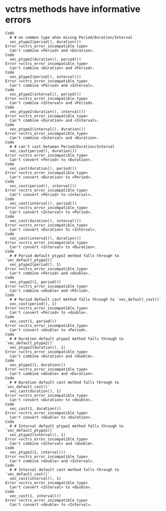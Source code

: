 # vctrs methods have informative errors

    Code
      # # no common type when mixing Period/Duration/Interval
      vec_ptype2(period(), duration())
    Error <vctrs_error_incompatible_type>
      Can't combine <Period> and <Duration>.
    Code
      vec_ptype2(duration(), period())
    Error <vctrs_error_incompatible_type>
      Can't combine <Duration> and <Period>.
    Code
      vec_ptype2(period(), interval())
    Error <vctrs_error_incompatible_type>
      Can't combine <Period> and <Interval>.
    Code
      vec_ptype2(interval(), period())
    Error <vctrs_error_incompatible_type>
      Can't combine <Interval> and <Period>.
    Code
      vec_ptype2(duration(), interval())
    Error <vctrs_error_incompatible_type>
      Can't combine <Duration> and <Interval>.
    Code
      vec_ptype2(interval(), duration())
    Error <vctrs_error_incompatible_type>
      Can't combine <Interval> and <Duration>.
    Code
      # # can't cast between Period/Duration/Interval
      vec_cast(period(), duration())
    Error <vctrs_error_incompatible_type>
      Can't convert <Period> to <Duration>.
    Code
      vec_cast(duration(), period())
    Error <vctrs_error_incompatible_type>
      Can't convert <Duration> to <Period>.
    Code
      vec_cast(period(), interval())
    Error <vctrs_error_incompatible_type>
      Can't convert <Period> to <Interval>.
    Code
      vec_cast(interval(), period())
    Error <vctrs_error_incompatible_type>
      Can't convert <Interval> to <Period>.
    Code
      vec_cast(duration(), interval())
    Error <vctrs_error_incompatible_type>
      Can't convert <Duration> to <Interval>.
    Code
      vec_cast(interval(), duration())
    Error <vctrs_error_incompatible_type>
      Can't convert <Interval> to <Duration>.
    Code
      # # Period default ptype2 method falls through to `vec_default_ptype2()`
      vec_ptype2(period(), 1)
    Error <vctrs_error_incompatible_type>
      Can't combine <Period> and <double>.
    Code
      vec_ptype2(1, period())
    Error <vctrs_error_incompatible_type>
      Can't combine <double> and <Period>.
    Code
      # # Period default cast method falls through to `vec_default_cast()`
      vec_cast(period(), 1)
    Error <vctrs_error_incompatible_type>
      Can't convert <Period> to <double>.
    Code
      vec_cast(1, period())
    Error <vctrs_error_incompatible_type>
      Can't convert <double> to <Period>.
    Code
      # # Duration default ptype2 method falls through to `vec_default_ptype2()`
      vec_ptype2(duration(), 1)
    Error <vctrs_error_incompatible_type>
      Can't combine <Duration> and <double>.
    Code
      vec_ptype2(1, duration())
    Error <vctrs_error_incompatible_type>
      Can't combine <double> and <Duration>.
    Code
      # # Duration default cast method falls through to `vec_default_cast()`
      vec_cast(duration(), 1)
    Error <vctrs_error_incompatible_type>
      Can't convert <Duration> to <double>.
    Code
      vec_cast(1, duration())
    Error <vctrs_error_incompatible_type>
      Can't convert <double> to <Duration>.
    Code
      # # Interval default ptype2 method falls through to `vec_default_ptype2()`
      vec_ptype2(interval(), 1)
    Error <vctrs_error_incompatible_type>
      Can't combine <Interval> and <double>.
    Code
      vec_ptype2(1, interval())
    Error <vctrs_error_incompatible_type>
      Can't combine <double> and <Interval>.
    Code
      # # Interval default cast method falls through to `vec_default_cast()`
      vec_cast(interval(), 1)
    Error <vctrs_error_incompatible_type>
      Can't convert <Interval> to <double>.
    Code
      vec_cast(1, interval())
    Error <vctrs_error_incompatible_type>
      Can't convert <double> to <Interval>.

